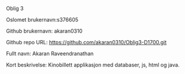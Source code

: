 Oblig 3

Oslomet brukernavn:s376605

Github brukernavn: akaran0310

Github repo URL: https://github.com/akaran0310/Oblig3-D1700.git 

Fullt navn: Akaran Raveendranathan

Kort beskrivelse: Kinobillett applikasjon med databaser, js, html og java. 
